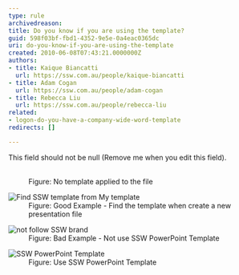 ```yaml
---
type: rule
archivedreason: 
title: Do you know if you are using the template?
guid: 598f03bf-fbd1-4352-9e5e-0a4eac0365dc
uri: do-you-know-if-you-are-using-the-template
created: 2010-06-08T07:43:21.0000000Z
authors:
- title: Kaique Biancatti
  url: https://ssw.com.au/people/kaique-biancatti
- title: Adam Cogan
  url: https://ssw.com.au/people/adam-cogan
- title: Rebecca Liu
  url: https://ssw.com.au/people/rebecca-liu
related:
- logon-do-you-have-a-company-wide-word-template
redirects: []

---
```



This field should not be null (Remove me when you edit this field).
<br><excerpt class='endintro'></excerpt><br>

  <dl>
    <dt><img alt="" src="/Standards/Communication/RulesToBetterPowerpointPresentations/PublishingImages/noTemplate.jpg" /> </dt>
    <dd class="ms-rteCustom-FigureBad">Figure&#58; No template applied to the file </dd>
</dl>
<dl>
    <dt><img alt="Find SSW template from My template" src="/Standards/Communication/RulesToBetterPowerpointPresentations/PublishingImages/templateApplied02.gif" /> </dt>
    <dd class="ms-rteCustom-FigureGood">Figure&#58; Good Example - Find the template when create a new presentation file </dd>
</dl>
<dl>
    <dt><img alt="not follow SSW brand" src="/Standards/Communication/RulesToBetterPowerpointPresentations/PublishingImages/bad_cover.gif" /> </dt>
    <dd class="ms-rteCustom-FigureBad">Figure&#58; Bad Example - Not use SSW PowerPoint Template </dd>
</dl>
<dl>
    <dt><img alt="SSW PowerPoint Template" src="/Standards/Communication/RulesToBetterPowerpointPresentations/PublishingImages/good_cover.jpg" /> </dt>
    <dd class="ms-rteCustom-FigureGood">Figure&#58; Use SSW PowerPoint Template </dd>
</dl>




